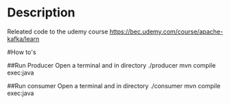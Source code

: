 # Description
Releated code to the udemy course https://bec.udemy.com/course/apache-kafka/learn

#How to's

##Run Producer
Open a terminal and in directory ./producer
mvn compile exec:java

##Run consumer
Open a terminal and in directory ./consumer 
mvn compile exec:java

